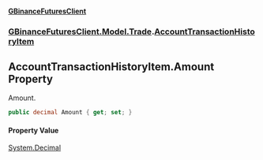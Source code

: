 #### [GBinanceFuturesClient](./index.md 'index')
### [GBinanceFuturesClient.Model.Trade](./GBinanceFuturesClient-Model-Trade.md 'GBinanceFuturesClient.Model.Trade').[AccountTransactionHistoryItem](./GBinanceFuturesClient-Model-Trade-AccountTransactionHistoryItem.md 'GBinanceFuturesClient.Model.Trade.AccountTransactionHistoryItem')
## AccountTransactionHistoryItem.Amount Property
Amount.  
```csharp
public decimal Amount { get; set; }
```
#### Property Value
[System.Decimal](https://docs.microsoft.com/en-us/dotnet/api/System.Decimal 'System.Decimal')  
